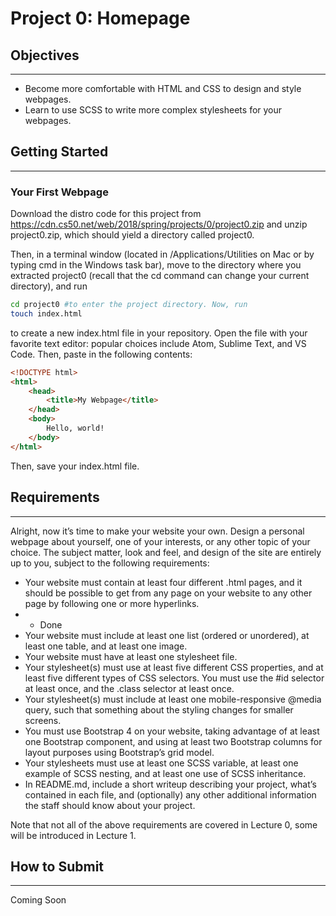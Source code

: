 # Project 0: Homepage
## Objectives
---
* Become more comfortable with HTML and CSS to design and style webpages.
* Learn to use SCSS to write more complex stylesheets for your webpages.
## Getting Started
---
### Your First Webpage
Download the distro code for this project from https://cdn.cs50.net/web/2018/spring/projects/0/project0.zip and unzip project0.zip, which should yield a directory called project0.

Then, in a terminal window (located in /Applications/Utilities on Mac or by typing cmd in the Windows task bar), move to the directory where you extracted project0 (recall that the cd command can change your current directory), and run

```bash
cd project0 #to enter the project directory. Now, run
touch index.html
```
to create a new index.html file in your repository. Open the file with your favorite text editor: popular choices include Atom, Sublime Text, and VS Code. Then, paste in the following contents:

```html
<!DOCTYPE html>
<html>
    <head>
        <title>My Webpage</title>
    </head>
    <body>
        Hello, world!
    </body>
</html>
```
Then, save your index.html file.

## Requirements
---
Alright, now it’s time to make your website your own. Design a personal webpage about yourself, one of your interests, or any other topic of your choice. The subject matter, look and feel, and design of the site are entirely up to you, subject to the following requirements:

* Your website must contain at least four different .html pages, and it should be possible to get from any page on your website to any other page by following one or more hyperlinks.
* * Done
* Your website must include at least one list (ordered or unordered), at least one table, and at least one image.
* Your website must have at least one stylesheet file.
* Your stylesheet(s) must use at least five different CSS properties, and at least five different types of CSS selectors. You must use the #id selector at least once, and the .class selector at least once.
* Your stylesheet(s) must include at least one mobile-responsive @media query, such that something about the styling changes for smaller screens.
* You must use Bootstrap 4 on your website, taking advantage of at least one Bootstrap component, and using at least two Bootstrap columns for layout purposes using Bootstrap’s grid model.
* Your stylesheets must use at least one SCSS variable, at least one example of SCSS nesting, and at least one use of SCSS inheritance.
* In README.md, include a short writeup describing your project, what’s contained in each file, and (optionally) any other additional information the staff should know about your project.

Note that not all of the above requirements are covered in Lecture 0, some will be introduced in Lecture 1.

## How to Submit
---
Coming Soon

